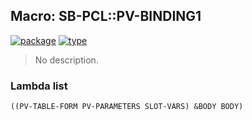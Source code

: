 ## Macro: SB-PCL::PV-BINDING1
[![package](https://img.shields.io/badge/Package-SB--PCL-5f9ea0.svg?style=social&colorA=999999)](../) [![type](https://img.shields.io/badge/Type-Macro-5f9ea0.svg?style=social&colorA=999999)](../#macro) 

> No description.

### Lambda list
```
((PV-TABLE-FORM PV-PARAMETERS SLOT-VARS) &BODY BODY)
```
